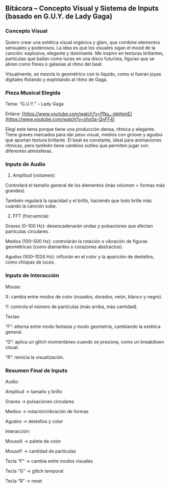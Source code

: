 ## Bitácora – Concepto Visual y Sistema de Inputs (basado en G.U.Y. de Lady Gaga)

### Concepto Visual

Quiero crear una estética visual orgánica y glam, que combine elementos sensuales y poderosos. La idea es que los visuales sigan el mood de la canción: explosiva, elegante y dominante. Me inspiro en texturas brillantes, partículas que bailan como luces en una disco futurista, figuras que se abren como flores o galaxias al ritmo del beat.

Visualmente, se mezcla lo geométrico con lo líquido, como si fueran joyas digitales flotando y explotando al ritmo de Gaga.

### Pieza Musical Elegida

Tema: “G.U.Y.” – Lady Gaga

Enlace: [https://www.youtube.com/watch?v=PNu_-deVemE](https://www.youtube.com/watch?v=ohs0a-QnFF4)

Elegí este tema porque tiene una producción densa, rítmica y elegante. Tiene graves marcados para dar peso visual, medios con groove y agudos que aportan textura brillante. El beat es constante, ideal para animaciones rítmicas, pero también tiene cambios sutiles que permiten jugar con diferentes atmósferas.

### Inputs de Audio

1. Amplitud (volumen):

Controlará el tamaño general de los elementos (más volumen = formas más grandes).

También regulará la opacidad y el brillo, haciendo que todo brille más cuando la canción sube.

2. FFT (frecuencia):

Graves (0–100 Hz): desencadenarán ondas y pulsaciones que afectan partículas circulares.

Medios (100–500 Hz): controlarán la rotación o vibración de figuras geométricas (como diamantes o corazones abstractos).

Agudos (500–1024 Hz): influirán en el color y la aparición de destellos, como chispas de luces.

### Inputs de Interacción
Mouse:

X: cambia entre modos de color (rosados, dorados, neón, blanco y negro).

Y: controla el número de partículas (más arriba, más cantidad).

Teclas:

“F”: alterna entre modo fantasía y modo geometría, cambiando la estética general.

“G”: aplica un glitch momentáneo cuando se presiona, como un breakdown visual.

“R”: reinicia la visualización.

### Resumen Final de Inputs

Audio:

Amplitud → tamaño y brillo

Graves → pulsaciones circulares

Medios → rotación/vibración de formas

Agudos → destellos y color

Interacción:

MouseX → paleta de color

MouseY → cantidad de partículas

Tecla “F” → cambia entre modos visuales

Tecla “G” → glitch temporal

Tecla “R” → reset

